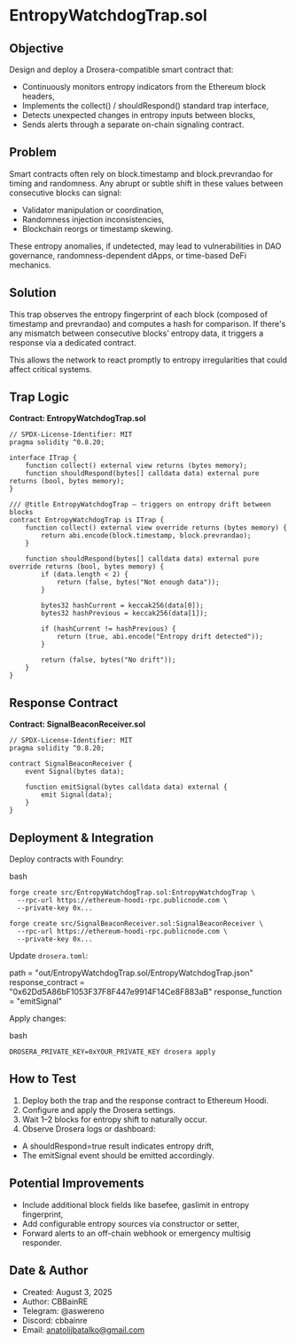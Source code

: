 # EntropyWatchdogTrap.sol

## Objective
Design and deploy a Drosera-compatible smart contract that:
- Continuously monitors entropy indicators from the Ethereum block headers,
- Implements the collect() / shouldRespond() standard trap interface,
- Detects unexpected changes in entropy inputs between blocks,
- Sends alerts through a separate on-chain signaling contract.

## Problem
Smart contracts often rely on block.timestamp and block.prevrandao for timing and randomness. Any abrupt or subtle shift in these values between consecutive blocks can signal:
- Validator manipulation or coordination,
- Randomness injection inconsistencies,
- Blockchain reorgs or timestamp skewing.

These entropy anomalies, if undetected, may lead to vulnerabilities in DAO governance, randomness-dependent dApps, or time-based DeFi mechanics.

## Solution
This trap observes the entropy fingerprint of each block (composed of timestamp and prevrandao) and computes a hash for comparison. If there's any mismatch between consecutive blocks’ entropy data, it triggers a response via a dedicated contract.

This allows the network to react promptly to entropy irregularities that could affect critical systems.

## Trap Logic

**Contract: EntropyWatchdogTrap.sol**

```solidity
// SPDX-License-Identifier: MIT
pragma solidity ^0.8.20;

interface ITrap {
    function collect() external view returns (bytes memory);
    function shouldRespond(bytes[] calldata data) external pure returns (bool, bytes memory);
}

/// @title EntropyWatchdogTrap — triggers on entropy drift between blocks
contract EntropyWatchdogTrap is ITrap {
    function collect() external view override returns (bytes memory) {
        return abi.encode(block.timestamp, block.prevrandao);
    }

    function shouldRespond(bytes[] calldata data) external pure override returns (bool, bytes memory) {
        if (data.length < 2) {
            return (false, bytes("Not enough data"));
        }

        bytes32 hashCurrent = keccak256(data[0]);
        bytes32 hashPrevious = keccak256(data[1]);

        if (hashCurrent != hashPrevious) {
            return (true, abi.encode("Entropy drift detected"));
        }

        return (false, bytes("No drift"));
    }
}
```

## Response Contract

**Contract: SignalBeaconReceiver.sol**

```solidity
// SPDX-License-Identifier: MIT
pragma solidity ^0.8.20;

contract SignalBeaconReceiver {
    event Signal(bytes data);

    function emitSignal(bytes calldata data) external {
        emit Signal(data);
    }
}
```


## Deployment & Integration

Deploy contracts with Foundry:

bash

```solidity
forge create src/EntropyWatchdogTrap.sol:EntropyWatchdogTrap \
  --rpc-url https://ethereum-hoodi-rpc.publicnode.com \
  --private-key 0x...

forge create src/SignalBeaconReceiver.sol:SignalBeaconReceiver \
  --rpc-url https://ethereum-hoodi-rpc.publicnode.com \
  --private-key 0x...
```

Update `drosera.toml`:


path = "out/EntropyWatchdogTrap.sol/EntropyWatchdogTrap.json"
response_contract = "0x62Dd5A86bF1053F37F8F447e9914F14Ce8F883aB"
response_function = "emitSignal"


Apply changes:

bash

```solidity
DROSERA_PRIVATE_KEY=0xYOUR_PRIVATE_KEY drosera apply
```

## How to Test
1. Deploy both the trap and the response contract to Ethereum Hoodi.
2. Configure and apply the Drosera settings.
3. Wait 1–2 blocks for entropy shift to naturally occur.
4. Observe Drosera logs or dashboard:
- A shouldRespond=true result indicates entropy drift,
- The emitSignal event should be emitted accordingly.

## Potential Improvements
- Include additional block fields like basefee, gaslimit in entropy fingerprint,
- Add configurable entropy sources via constructor or setter,
- Forward alerts to an off-chain webhook or emergency multisig responder.

## Date & Author
- Created: August 3, 2025
- Author: CBBainRE
- Telegram: @aswereno
- Discord: cbbainre
- Email: anatolijbatalko@gmail.com
